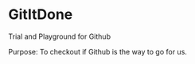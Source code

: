# GitItDone
Trial and Playground for Github

Purpose: To checkout if Github is the way to go for us.
